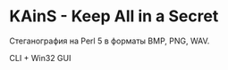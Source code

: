 KAinS - Keep All in a Secret
============================

Стеганография на Perl 5 в форматы BMP, PNG, WAV.

CLI + Win32 GUI
